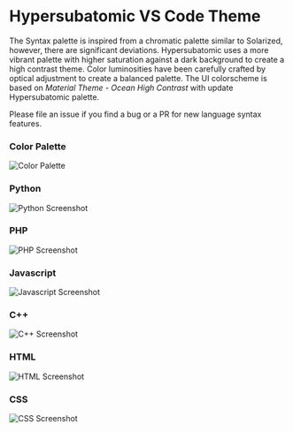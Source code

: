 # Hypersubatomic VS Code Theme

The Syntax palette is inspired from a chromatic palette similar to Solarized, however, there are significant deviations. Hypersubatomic uses a more vibrant palette with higher saturation against a dark background to create a high contrast theme. Color luminosities have been carefully crafted by optical adjustment to create a balanced palette. The UI colorscheme is based on *Material Theme - Ocean High Contrast* with update Hypersubatomic palette.

Please file an issue if you find a bug or a PR for new language syntax features.

### Color Palette
![Color Palette](https://raw.githubusercontent.com/neilpanchal/hypersubatomic-vscode-theme/master/static/color-palette.png)

### Python
![Python Screenshot](https://raw.githubusercontent.com/neilpanchal/hypersubatomic-vscode-theme/master/static/sample-py.png)

### PHP
![PHP Screenshot](https://raw.githubusercontent.com/neilpanchal/hypersubatomic-vscode-theme/master/static/sample-php.png)

### Javascript
![Javascript Screenshot](https://raw.githubusercontent.com/neilpanchal/hypersubatomic-vscode-theme/master/static/sample-js.png)

### C++
![C++ Screenshot](https://raw.githubusercontent.com/neilpanchal/hypersubatomic-vscode-theme/master/static/sample-cpp.png)

### HTML
![HTML Screenshot](https://raw.githubusercontent.com/neilpanchal/hypersubatomic-vscode-theme/master/static/sample-html.png)

### CSS
![CSS Screenshot](https://raw.githubusercontent.com/neilpanchal/hypersubatomic-vscode-theme/master/static/sample-css.png)
